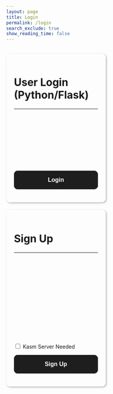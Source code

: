 ```yaml
---
layout: page
title: Login
permalink: /login
search_exclude: true
show_reading_time: false
---
```



<style>
   .submit-button {
       width: 100%;
       padding: 1rem;
       color: black;
       border: none;
       border-radius: 10px;
       font-size: 1rem;
       font-weight: 600;
       cursor: pointer;
       transition: all 0.3s ease;
       position: relative;
       padding: 1rem;
   }


   .login-container {
       display: flex;
       justify-content: space-between;
       flex-wrap: wrap;
       /* allows the cards to wrap onto the next line if the screen is too small */
   }


   .login-card {
       margin-top: 0;
       /* remove the top margin */
       width: 45%;
       border: 1px solid rgba(255, 255, 255, 0.5);
       border-radius: 10px;
       padding: 20px;
       box-shadow: 2px 2px 5px rgba(0, 0, 0, 0.3);
       margin-bottom: 20px;
       overflow-x: auto;
       /* Enable horizontal scrolling */
   }


   .login-card h1 {
       margin-bottom: 20px;
   }


   .signup-card {
       margin-top: 0;
       /* remove the top margin */
       width: 45%;
       border: 1px solid rgba(255, 255, 255, 0.5);
       border-radius: 10px;
       padding: 20px;
       box-shadow: 2px 2px 5px rgba(0, 0, 0, 0.3);
       margin-bottom: 20px;
       overflow-x: auto;
       /* Enable horizontal scrolling */
   }


   .signup-card h1 {
       margin-bottom: 20px;
   }


   .form-group {
       position: relative;
       margin-bottom: 1.5rem;
   }


   .form-group ion-icon {
       position: absolute;
       top: 50%;
       left: 10px;
       /* Adjust based on desired spacing */
       transform: translateY(-50%);
       font-size: 1.5rem;
       /* Adjust the size of the icon */
       color: rgba(255, 255, 255, 0.4);
       pointer-events: none;
       /* Ensure the icon does not interfere with input focus */
   }


   .form-input {
       width: 100%;
       padding: 1rem 1rem 1rem 3rem;
       /* Add left padding to make room for the icon */
       background: rgba(255, 255, 255, 0.05);
       border: 1px solid rgba(255, 255, 255, 0.1);
       border-radius: 10px;
       font-size: 1rem;
       color: white;
       transition: all 0.3s ease;
   }


   .form-input::placeholder {
       color: rgba(255, 255, 255, 0.4);
   }


   .form-input:focus {
       outline: none;
       border-color: rgba(255, 255, 255, 0.3);
       background: rgba(255, 255, 255, 0.1);
       box-shadow: 0 0 0 4px rgba(255, 255, 255, 0.05);
   }


   .glow-on-hover-search {
       //this makes it actually glow
       border: none;
       outline: none;
       color: #fff;
       background: #1e1e1e;
       cursor: pointer;
       position: relative;
       z-index: 0;
       border-radius: 10px;
   }


   .glow-on-hover-search:before {
       content: '';
       background: linear-gradient(45deg, #ff0000, #ff7300, #fffb00, #48ff00, #00ffd5, #002bff, #7a00ff, #ff00c8, #ff0000);
       position: absolute;
       top: -2px;
       left: -2px;
       background-size: 400%;
       z-index: -1;
       filter: blur(5px);
       width: calc(100% + 4px);
       height: calc(100% + 4px);
       animation: glowing 20s linear infinite;
       opacity: 0;
       transition: opacity .3s ease-in-out;
       border-radius: 10px;
   }


   .glow-on-hover-search:hover:before {
       opacity: 1;
   }


   .glow-on-hover-search:after {
       z-index: -1;
       content: '';
       position: absolute;
       width: 100%;
       height: 100%;
       background: #1e1e1e;
       left: 0;
       top: 0;
       border-radius: 10px;
   }


   @keyframes glowing {
       0% {
           background-position: 0 0;
       }


       50% {
           background-position: 400% 0;
       }


       100% {
           background-position: 0 0;
       }
   }
</style>
<br>
<div class="login-container">
   <!-- Python Login Form -->
   <div class="login-card">
       <h1 id="pythonTitle">User Login (Python/Flask)</h1>
       <hr>
       <form id="pythonForm" onsubmit="loginBoth(); return false;">
           <div class="form-group">
               <input type="text" class="form-input" id="uid" placeholder="GitHub ID" required>
               <ion-icon name="id-card-outline"></ion-icon>
           </div>
           <div class="form-group">
               <ion-icon name="lock-closed-outline"></ion-icon>
               <input type="password" class="form-input" id="password" placeholder="Password" required>
           </div>
           <p>
               <button type="submit" class="glow-on-hover-search submit-button">Login</button>
           </p>
           <p id="message" style="color: red;"></p>
       </form>
   </div>
   <div class="signup-card">
       <h1 id="signupTitle">Sign Up</h1>
       <hr>
       <form id="signupForm" onsubmit="signup(); return false;">
           <div class="form-group">
               <ion-icon name="person-outline"></ion-icon>
               <input type="text" class="form-input" id="name" placeholder="Name" required>
           </div>
           <div class="form-group">
               <input type="text" class="form-input" id="signupUid" placeholder="GitHub ID" required>
               <ion-icon name="id-card-outline"></ion-icon>
           </div>
           <div class="form-group">
               <ion-icon name="lock-closed-outline"></ion-icon>
               <input type="password" class="form-input" id="signupPassword" placeholder="Password" required>
           </div>
           <p>
               <label>
                   <input type="checkbox" name="kasmNeeded" id="kasmNeeded">
                   Kasm Server Needed
               </label>
           </p>
           <p>
               <button type="submit" class="glow-on-hover-search submit-button">Sign Up</button>
           </p>
           <p id="signupMessage" style="color: green;"></p>
       </form>
   </div>
</div>
<script type="module" src="https://unpkg.com/ionicons@7.1.0/dist/ionicons/ionicons.esm.js"></script>
<script nomodule src="https://unpkg.com/ionicons@7.1.0/dist/ionicons/ionicons.js"></script>
<script type="module">
   import { login, pythonURI, javaURI, fetchOptions } from '{{site.baseurl}}/assets/js/api/config.js';
   // Function to handle both Python and Java login simultaneously
   window.loginBoth = function () {
       pythonLogin(); // Call Python login
       javaLogin();   // Call Java login
   }
   // Function to handle Python login
   window.pythonLogin = function () {
       const options = {
           URL: `${pythonURI}/api/authenticate`,
           callback: pythonDatabase,
           message: "message",
           method: "POST",
           cache: "no-cache",
           body: {
               uid: document.getElementById("uid").value,
               password: document.getElementById("password").value,
           }
       };
       login(options);
   }
   // Function to handle Java login
  window.javaLogin = function () {
    const options = {
        URL: `${javaURI}/authenticate`,
        callback: javaDatabase,
        message: "message",
        method: "POST",
        cache: "no-cache",
        body: JSON.stringify({
            uid: document.getElementById("uid").value,
            password: document.getElementById("password").value,
        }),
        headers: {
            "Content-Type": "application/json",
        },
    };

    // Attempt to log in using fetch
    fetch(options.URL, options)
        .then(response => {
            if (response.ok) {
                console.log("Login successful!");
            } else {
                throw new Error("Invalid login");
            }
        })
        .catch(error => {
            console.error("Login failed:", error.message);

            // If login fails, create a new Java account
            if (error.message === "Invalid login") {
                alert("Login failed. Creating a new Java account for the user...");

                const signupOptionsJava = {
                    URL: `${javaURI}/api/person/create`,
                    method: "POST",
                    cache: "no-cache",
                    headers: new Headers({
                        "Content-Type": "application/json",
                    }),
                    body: JSON.stringify({
                        uid: document.getElementById("uid").value,
                        email: document.getElementById("uid").value + "@gmail.com",
                        dob: "11-01-2024", // Static date, can be modified
                        name: document.getElementById("uid").value,
                        password: document.getElementById("password").value,
                        kasmServerNeeded: false,
                    }),
                };

                // Create a new account using fetch
                fetch(signupOptionsJava.URL, signupOptionsJava)
                    .then(signupResponse => {
                        if (signupResponse.ok) {
                            return signupResponse.json();
                        } else {
                            throw new Error("Account creation failed");
                        }
                    })
                    .then(signupResult => {
                        console.log("Account creation successful:", signupResult);
                        // Log the user in after successful account creation
                        const newLoginOptions = {
                            URL: `${javaURI}/authenticate`,
                            method: "POST",
                            cache: "no-cache",
                            body: JSON.stringify({
                                uid: document.getElementById("uid").value,
                                password: document.getElementById("password").value,
                            }),
                            headers: {
                                "Content-Type": "application/json",
                            },
                        };

                        // Attempt to log the user in after account creation
                        fetch(newLoginOptions.URL, newLoginOptions)
                            .then(newLoginResponse => {
                                if (newLoginResponse.ok) {
                                    console.log("Login successful after account creation!");
                                } else {
                                    throw new Error("Login failed after account creation");
                                }
                            })
                            .catch(newLoginError => {
                                console.error("Login failed after account creation:", newLoginError.message);
                            });
                    })
                    .catch(signupError => {
                        console.error("Account creation failed:", signupError.message);
                        alert("Account creation failed. Please try again.");
                    });
            } else {
                alert("An unexpected error occurred. Please try again later.");
            }
        });
};

   // Function to fetch and display Python data
   function pythonDatabase() {
       const URL = `${pythonURI}/api/id`;
       fetch(URL, fetchOptions)
           .then(response => {
               if (!response.ok) {
                   throw new Error(`Flask server response: ${response.status}`);
               }
               return response.json();
           })
           .then(data => {
               window.location.href = '{{site.baseurl}}/profile';
           })
           .catch(error => {
               document.getElementById("message").textContent = `Error: ${error.message}`;
           });
   }


   window.signup = function () {
       const signupButton = document.querySelector(".signup-card button");
       // Disable the button and change its color
       signupButton.disabled = true;
       signupButton.style.backgroundColor = '#d3d3d3'; // Light gray to indicate disabled state
       const signupOptions = {
           URL: `${pythonURI}/api/user`,
           method: "POST",
           cache: "no-cache",
           body: {
               name: document.getElementById("name").value,
               uid: document.getElementById("signupUid").value,
               password: document.getElementById("signupPassword").value,
               kasm_server_needed: document.getElementById("kasmNeeded").checked,
           }
       };
       fetch(signupOptions.URL, {
           method: signupOptions.method,
           headers: {
               "Content-Type": "application/json"
           },
           body: JSON.stringify(signupOptions.body)
       })
           .then(response => {
               if (!response.ok) {
                   throw new Error(`Signup failed: ${response.status}`);
               }
               return response.json();
           })
           .then(data => {
               document.getElementById("signupMessage").textContent = "Signup successful!";
               // Optionally redirect to login page or handle as needed
               // window.location.href = '{{site.baseurl}}/profile';
           })
           .catch(error => {
               console.error("Signup Error:", error);
               document.getElementById("signupMessage").textContent = `Signup Error: ${error.message}`;
               // Re-enable the button if there is an error
               signupButton.disabled = false;
               signupButton.style.backgroundColor = ''; // Reset to default color
           });
   }




   function javaDatabase() {
       const URL = `${javaURI}/api/person/get`;
       fetch(URL, fetchOptions)
           .then(response => {
               if (!response.ok) {
                   throw new Error(`Spring server response: ${response.status}`);
               }
               return response.json();
           })
           .catch(error => {
               console.error("Java Database Error:", error);
           });
   }
</script>



